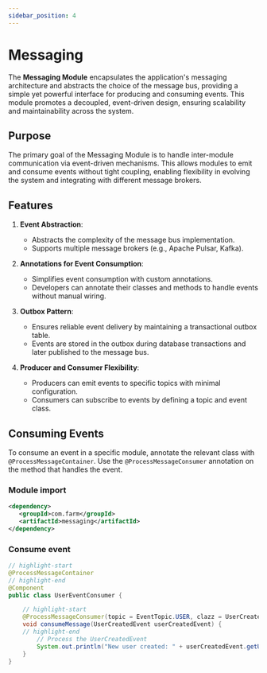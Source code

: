```yaml
---
sidebar_position: 4
---
```


# Messaging

The **Messaging Module** encapsulates the application's messaging architecture and abstracts the choice of the message bus, providing a simple yet powerful interface for producing and consuming events. This module promotes a decoupled, event-driven design, ensuring scalability and maintainability across the system.

## Purpose

The primary goal of the Messaging Module is to handle inter-module communication via event-driven mechanisms. This allows modules to emit and consume events without tight coupling, enabling flexibility in evolving the system and integrating with different message brokers.

## Features

1. **Event Abstraction**:

   - Abstracts the complexity of the message bus implementation.
   - Supports multiple message brokers (e.g., Apache Pulsar, Kafka).

2. **Annotations for Event Consumption**:

   - Simplifies event consumption with custom annotations.
   - Developers can annotate their classes and methods to handle events without manual wiring.

3. **Outbox Pattern**:

   - Ensures reliable event delivery by maintaining a transactional outbox table.
   - Events are stored in the outbox during database transactions and later published to the message bus.

4. **Producer and Consumer Flexibility**:
   - Producers can emit events to specific topics with minimal configuration.
   - Consumers can subscribe to events by defining a topic and event class.

## Consuming Events

To consume an event in a specific module, annotate the relevant class with `@ProcessMessageContainer`. Use the `@ProcessMessageConsumer` annotation on the method that handles the event.

### Module import

```xml
<dependency>
   <groupId>com.farm</groupId>
   <artifactId>messaging</artifactId>
</dependency>
```

### Consume event

```java
// highlight-start
@ProcessMessageContainer
// highlight-end
@Component
public class UserEventConsumer {

    // highlight-start
    @ProcessMessageConsumer(topic = EventTopic.USER, clazz = UserCreatedEvent.class)
    void consumeMessage(UserCreatedEvent userCreatedEvent) {
    // highlight-end
        // Process the UserCreatedEvent
        System.out.println("New user created: " + userCreatedEvent.getUsername());
    }
}
```
